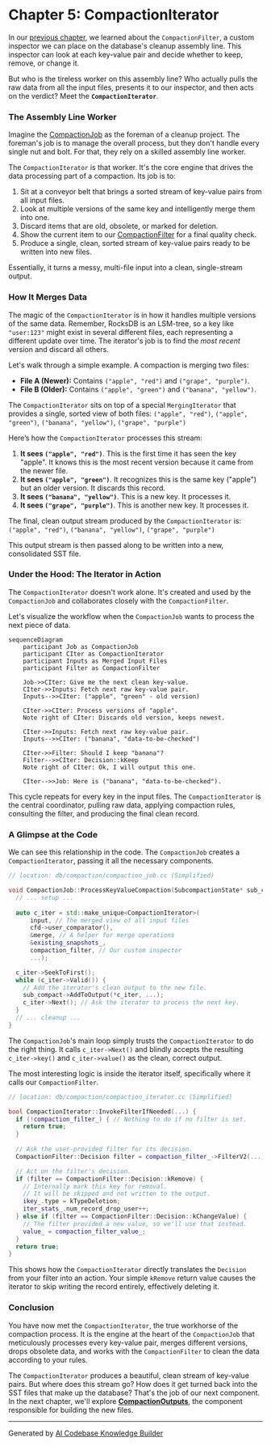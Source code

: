 # Chapter 5: CompactionIterator

In our [previous chapter](04_compactionfilter_.md), we learned about the `CompactionFilter`, a custom inspector we can place on the database's cleanup assembly line. This inspector can look at each key-value pair and decide whether to keep, remove, or change it.

But who is the tireless worker on this assembly line? Who actually pulls the raw data from all the input files, presents it to our inspector, and then acts on the verdict? Meet the **`CompactionIterator`**.

### The Assembly Line Worker

Imagine the [CompactionJob](03_compactionjob_.md) as the foreman of a cleanup project. The foreman's job is to manage the overall process, but they don't handle every single nut and bolt. For that, they rely on a skilled assembly line worker.

The `CompactionIterator` is that worker. It's the core engine that drives the data processing part of a compaction. Its job is to:
1.  Sit at a conveyor belt that brings a sorted stream of key-value pairs from all input files.
2.  Look at multiple versions of the same key and intelligently merge them into one.
3.  Discard items that are old, obsolete, or marked for deletion.
4.  Show the current item to our [CompactionFilter](04_compactionfilter_.md) for a final quality check.
5.  Produce a single, clean, sorted stream of key-value pairs ready to be written into new files.

Essentially, it turns a messy, multi-file input into a clean, single-stream output.

### How It Merges Data

The magic of the `CompactionIterator` is in how it handles multiple versions of the same data. Remember, RocksDB is an LSM-tree, so a key like `"user:123"` might exist in several different files, each representing a different update over time. The iterator's job is to find the *most recent* version and discard all others.

Let's walk through a simple example. A compaction is merging two files:

*   **File A (Newer):** Contains `("apple", "red")` and `("grape", "purple")`.
*   **File B (Older):** Contains `("apple", "green")` and `("banana", "yellow")`.

The `CompactionIterator` sits on top of a special `MergingIterator` that provides a single, sorted view of both files:
`("apple", "red")`, `("apple", "green")`, `("banana", "yellow")`, `("grape", "purple")`

Here’s how the `CompactionIterator` processes this stream:

1.  **It sees `("apple", "red")`**. This is the first time it has seen the key "apple". It knows this is the most recent version because it came from the newer file.
2.  **It sees `("apple", "green")`**. It recognizes this is the same key ("apple") but an older version. It discards this record.
3.  **It sees `("banana", "yellow")`**. This is a new key. It processes it.
4.  **It sees `("grape", "purple")`**. This is another new key. It processes it.

The final, clean output stream produced by the `CompactionIterator` is:
`("apple", "red")`, `("banana", "yellow")`, `("grape", "purple")`

This output stream is then passed along to be written into a new, consolidated SST file.

### Under the Hood: The Iterator in Action

The `CompactionIterator` doesn't work alone. It's created and used by the `CompactionJob` and collaborates closely with the `CompactionFilter`.

Let's visualize the workflow when the `CompactionJob` wants to process the next piece of data.

```mermaid
sequenceDiagram
    participant Job as CompactionJob
    participant CIter as CompactionIterator
    participant Inputs as Merged Input Files
    participant Filter as CompactionFilter

    Job->>CIter: Give me the next clean key-value.
    CIter->>Inputs: Fetch next raw key-value pair.
    Inputs-->>CIter: ("apple", "green" - old version)
    
    CIter->>CIter: Process versions of "apple".
    Note right of CIter: Discards old version, keeps newest.

    CIter->>Inputs: Fetch next raw key-value pair.
    Inputs-->>CIter: ("banana", "data-to-be-checked")
    
    CIter->>Filter: Should I keep "banana"?
    Filter-->>CIter: Decision::kKeep
    Note right of CIter: Ok, I will output this one.

    CIter-->>Job: Here is ("banana", "data-to-be-checked").
```

This cycle repeats for every key in the input files. The `CompactionIterator` is the central coordinator, pulling raw data, applying compaction rules, consulting the filter, and producing the final clean record.

### A Glimpse at the Code

We can see this relationship in the code. The `CompactionJob` creates a `CompactionIterator`, passing it all the necessary components.

```cpp
// location: db/compaction/compaction_job.cc (Simplified)

void CompactionJob::ProcessKeyValueCompaction(SubcompactionState* sub_compact) {
  // ... setup ...
  
  auto c_iter = std::make_unique<CompactionIterator>(
      input, // The merged view of all input files
      cfd->user_comparator(),
      &merge, // A helper for merge operations
      &existing_snapshots_,
      compaction_filter, // Our custom inspector
      ...);

  c_iter->SeekToFirst();
  while (c_iter->Valid()) {
    // Add the iterator's clean output to the new file.
    sub_compact->AddToOutput(*c_iter, ...);
    c_iter->Next(); // Ask the iterator to process the next key.
  }
  // ... cleanup ...
}
```
The `CompactionJob`'s main loop simply trusts the `CompactionIterator` to do the right thing. It calls `c_iter->Next()` and blindly accepts the resulting `c_iter->key()` and `c_iter->value()` as the clean, correct output.

The most interesting logic is inside the iterator itself, specifically where it calls our `CompactionFilter`.

```cpp
// location: db/compaction/compaction_iterator.cc (Simplified)

bool CompactionIterator::InvokeFilterIfNeeded(...) {
  if (!compaction_filter_) { // Nothing to do if no filter is set.
    return true;
  }
  
  // Ask the user-provided filter for its decision.
  CompactionFilter::Decision filter = compaction_filter_->FilterV2(...);

  // Act on the filter's decision.
  if (filter == CompactionFilter::Decision::kRemove) {
    // Internally mark this key for removal.
    // It will be skipped and not written to the output.
    ikey_.type = kTypeDeletion; 
    iter_stats_.num_record_drop_user++;
  } else if (filter == CompactionFilter::Decision::kChangeValue) {
    // The filter provided a new value, so we'll use that instead.
    value_ = compaction_filter_value_;
  }
  return true;
}
```
This shows how the `CompactionIterator` directly translates the `Decision` from your filter into an action. Your simple `kRemove` return value causes the iterator to skip writing the record entirely, effectively deleting it.

### Conclusion

You have now met the `CompactionIterator`, the true workhorse of the compaction process. It is the engine at the heart of the `CompactionJob` that meticulously processes every key-value pair, merges different versions, drops obsolete data, and works with the `CompactionFilter` to clean the data according to your rules.

The `CompactionIterator` produces a beautiful, clean stream of key-value pairs. But where does this stream go? How does it get turned back into the SST files that make up the database? That's the job of our next component. In the next chapter, we'll explore **[CompactionOutputs](06_compactionoutputs_.md)**, the component responsible for building the new files.

---

Generated by [AI Codebase Knowledge Builder](https://github.com/The-Pocket/Tutorial-Codebase-Knowledge)